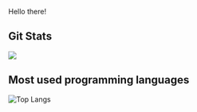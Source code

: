 Hello there!

## Git Stats
<img src="https://github-readme-stats.vercel.app/api?username=shinyish&&show_icons=true&title_color=88FFBA&icon_color=bb2acf&text_color=daf7dc&bg_color=151515">



## Most used programming languages 
![Top Langs](https://github-readme-stats.vercel.app/api/top-langs/?username=shinyish&theme=radical&title_color=8E2DE2&text_color=fff)
